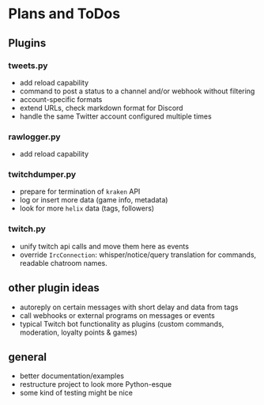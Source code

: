 # Plans and ToDos

## Plugins

### tweets.py
- add reload capability
- command to post a status to a channel and/or webhook without filtering
- account-specific formats
- extend URLs, check markdown format for Discord
- handle the same Twitter account configured multiple times

### rawlogger.py
- add reload capability

### twitchdumper.py
- prepare for termination of `kraken` API
- log or insert more data (game info, metadata)
- look for more `helix` data (tags, followers)

### twitch.py
- unify twitch api calls and move them here as events
- override `IrcConnection`: whisper/notice/query translation for commands, readable chatroom names.

## other plugin ideas
- autoreply on certain messages with short delay and data from tags
- call webhooks or external programs on messages or events
- typical Twitch bot functionality as plugins (custom commands, moderation, loyalty points & games)

## general
- better documentation/examples
- restructure project to look more Python-esque
- some kind of testing might be nice
